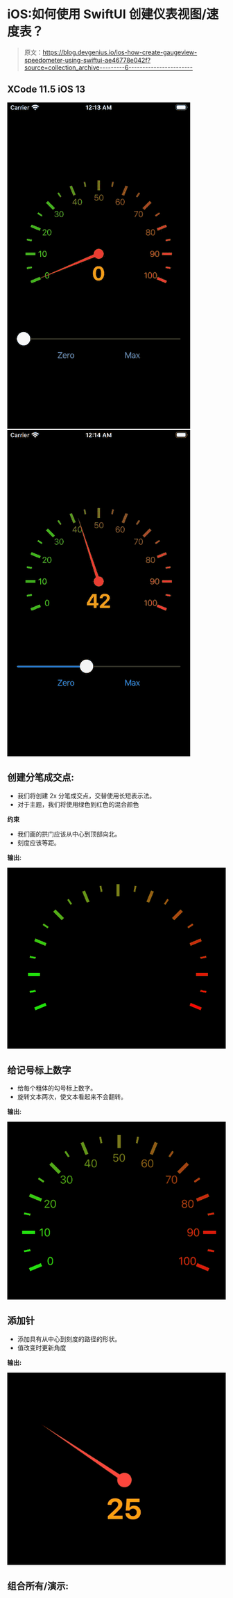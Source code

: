 # iOS:如何使用 SwiftUI 创建仪表视图/速度表？

> 原文：<https://blog.devgenius.io/ios-how-create-gaugeview-speedometer-using-swiftui-ae46778e042f?source=collection_archive---------6----------------------->

## XCode 11.5 iOS 13

![](img/45596022eb690f3b20cad591ec5021c5.png)![](img/f2c7e2381cb08d7046f8a7f0e756fbab.png)

## **创建分笔成交点:**

*   我们将创建 2x 分笔成交点，交替使用长短表示法。
*   对于主题，我们将使用绿色到红色的混合颜色

**约束**

*   我们画的拱门应该从中心到顶部向北。
*   刻度应该等距。

**输出:**

![](img/54800b1c0074cf5d6804bed2577f405c.png)

## 给记号标上数字

*   给每个粗体的勾号标上数字。
*   旋转文本两次，使文本看起来不会翻转。

**输出:**

![](img/af932c0c5ce6ad945e472786aa9df99a.png)

## 添加针

*   添加具有从中心到刻度的路径的形状。
*   值改变时更新角度

**输出:**

![](img/4d59f8f0101da0c42601dc748543709e.png)

## 组合所有/演示: